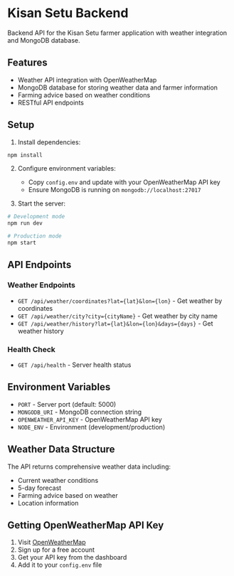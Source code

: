 # Kisan Setu Backend

Backend API for the Kisan Setu farmer application with weather integration and MongoDB database.

## Features

- Weather API integration with OpenWeatherMap
- MongoDB database for storing weather data and farmer information
- Farming advice based on weather conditions
- RESTful API endpoints

## Setup

1. Install dependencies:
```bash
npm install
```

2. Configure environment variables:
   - Copy `config.env` and update with your OpenWeatherMap API key
   - Ensure MongoDB is running on `mongodb://localhost:27017`

3. Start the server:
```bash
# Development mode
npm run dev

# Production mode
npm start
```

## API Endpoints

### Weather Endpoints

- `GET /api/weather/coordinates?lat={lat}&lon={lon}` - Get weather by coordinates
- `GET /api/weather/city?city={cityName}` - Get weather by city name
- `GET /api/weather/history?lat={lat}&lon={lon}&days={days}` - Get weather history

### Health Check

- `GET /api/health` - Server health status

## Environment Variables

- `PORT` - Server port (default: 5000)
- `MONGODB_URI` - MongoDB connection string
- `OPENWEATHER_API_KEY` - OpenWeatherMap API key
- `NODE_ENV` - Environment (development/production)

## Weather Data Structure

The API returns comprehensive weather data including:
- Current weather conditions
- 5-day forecast
- Farming advice based on weather
- Location information

## Getting OpenWeatherMap API Key

1. Visit [OpenWeatherMap](https://openweathermap.org/api)
2. Sign up for a free account
3. Get your API key from the dashboard
4. Add it to your `config.env` file
